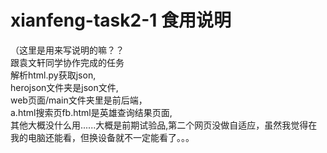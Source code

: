 # xianfeng-task2-1 食用说明
（这里是用来写说明的嘛？？  
跟袁文轩同学协作完成的任务  
解析html.py获取json,  
herojson文件夹是json文件,  
web页面/main文件夹里是前后端，  
a.html搜索页fb.html是英雄查询结果页面,  
其他大概没什么用......大概是前期试验品,第二个网页没做自适应，虽然我觉得在我的电脑还能看，但换设备就不一定能看了。。。
